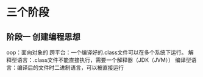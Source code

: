 # 三个阶段
## 阶段一 创建编程思想
oop：面向对象的
跨平台：一个编译好的.class文件可以在多个系统下运行。
解释型语言：.class文件不能直接执行，需要一个解释器（JDK（JVM））
编译型语言：编译后的文件时二进制语言，可以被直接运行


<!--stackedit_data:
eyJoaXN0b3J5IjpbMTQwODQ3MjAzNSwtMzk0MjExNDA0LC0xNj
ExMDIyMjEyLC0yMDg4NzQ2NjEyXX0=
-->